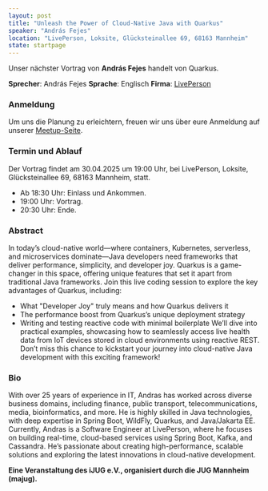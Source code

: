 ```yaml
---
layout: post
title: "Unleash the Power of Cloud-Native Java with Quarkus"
speaker: "András Fejes"
location: "LivePerson, Loksite, Glücksteinallee 69, 68163 Mannheim"
state: startpage
---
```


Unser nächster Vortrag von **András Fejes** handelt von Quarkus.

**Sprecher**: András Fejes **Sprache**: Englisch **Firma**: [LivePerson](https://www.liveperson.com/)

### Anmeldung
Um uns die Planung zu erleichtern, freuen wir uns über eure Anmeldung auf unserer [Meetup-Seite](https://www.meetup.com/mannheim-java-usergroup/events/307231667/).

### Termin und Ablauf
Der Vortrag findet am 30.04.2025 um 19:00 Uhr, bei LivePerson, Loksite, Glücksteinallee 69, 68163 Mannheim, statt.
* Ab 18:30 Uhr: Einlass und Ankommen.
* 19:00 Uhr: Vortrag.
* 20:30 Uhr: Ende.

### Abstract
In today’s cloud-native world—where containers, Kubernetes, serverless, and microservices dominate—Java developers need frameworks that deliver performance, simplicity, and developer joy. Quarkus is a game-changer in this space, offering unique features that set it apart from traditional Java frameworks. Join this live coding session to explore the key advantages of Quarkus, including:
* What "Developer Joy" truly means and how Quarkus delivers it
* The performance boost from Quarkus’s unique deployment strategy
* Writing and testing reactive code with minimal boilerplate
We’ll dive into practical examples, showcasing how to seamlessly access live health data from IoT devices stored in cloud environments using reactive REST. Don’t miss this chance to kickstart your journey into cloud-native Java development with this exciting framework!

### Bio
With over 25 years of experience in IT, Andras has worked across diverse business domains, including finance, public transport, telecommunications, media, bioinformatics, and more. He is highly skilled in Java technologies, with deep expertise in Spring Boot, WildFly, Quarkus, and Java/Jakarta EE.
Currently, Andras is a Software Engineer at LivePerson, where he focuses on building real-time, cloud-based services using Spring Boot, Kafka, and Cassandra. He’s passionate about creating high-performance, scalable solutions and exploring the latest innovations in cloud-native development.

**Eine Veranstaltung des iJUG e.V., organisiert durch die JUG Mannheim (majug).**